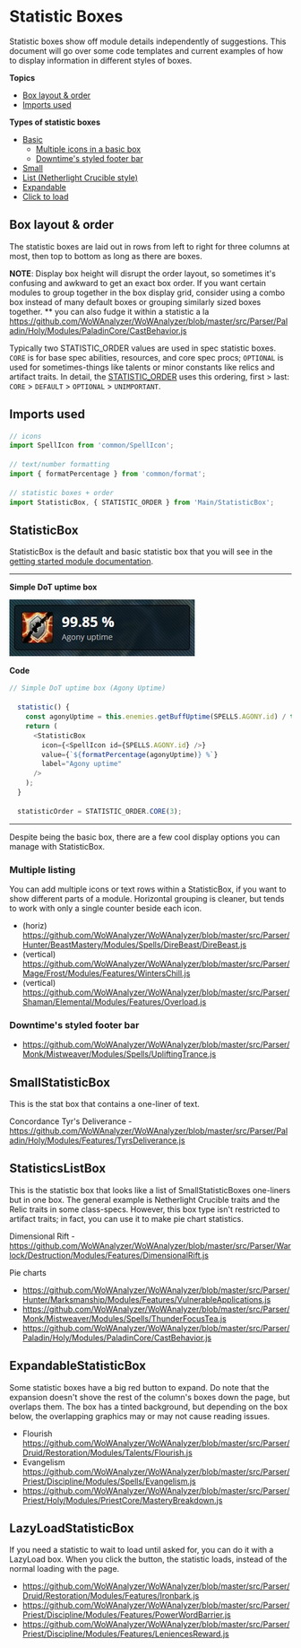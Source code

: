 # Statistic Boxes

Statistic boxes show off module details independently of suggestions. This document will go over some code templates and current examples of how to display information in different styles of boxes.

**Topics**
- [Box layout & order](#box-layout--order)
- [Imports used](#imports-used)

**Types of statistic boxes**
- [Basic](#statisticbox)
  - [Multiple icons in a basic box](#multiple-listing)
  - [Downtime's styled footer bar](#downtimes-styled-footer-bar)
- [Small](#smallstatisticbox)
- [List (Netherlight Crucible style)](#statisticslistbox)
- [Expandable](#expandablestatisticbox)
- [Click to load](#lazyloadstatisticbox)

## Box layout & order

The statistic boxes are laid out in rows from left to right for three columns at most, then top to bottom as long as there are boxes. 

**NOTE**: Display box height will disrupt the order layout, so sometimes it's confusing and awkward to get an exact box order. If you want certain modules to group together in the box display grid, consider using a combo box instead of many default boxes or grouping similarly sized boxes together.
** you can also fudge it within a statistic a la https://github.com/WoWAnalyzer/WoWAnalyzer/blob/master/src/Parser/Paladin/Holy/Modules/PaladinCore/CastBehavior.js

Typically two STATISTIC_ORDER values are used in spec statistic boxes. `CORE` is for base spec abilities, resources, and core spec procs; `OPTIONAL` is used for sometimes-things like talents or minor constants like relics and artifact traits. In detail, the [STATISTIC_ORDER](https://github.com/WoWAnalyzer/WoWAnalyzer/blob/master/src/Main/STATISTIC_ORDER.js) uses this ordering, first > last: `CORE` > `DEFAULT` > `OPTIONAL` > `UNIMPORTANT`.

## Imports used

```javascript
// icons
import SpellIcon from 'common/SpellIcon';

// text/number formatting
import { formatPercentage } from 'common/format';

// statistic boxes + order
import StatisticBox, { STATISTIC_ORDER } from 'Main/StatisticBox';
```

## StatisticBox

StatisticBox is the default and basic statistic box that you will see in the [getting started module documentation](https://github.com/poneria/WoWAnalyzer/blob/doc-statbox/docs/a-new-module.md). 

---
**Simple DoT uptime box**

![Agony uptime](images/agony-uptime-box.jpg)

**Code**

```javascript
// Simple DoT uptime box (Agony Uptime)

  statistic() {
    const agonyUptime = this.enemies.getBuffUptime(SPELLS.AGONY.id) / this.owner.fightDuration;
    return (
      <StatisticBox
        icon={<SpellIcon id={SPELLS.AGONY.id} />}
        value={`${formatPercentage(agonyUptime)} %`}
        label="Agony uptime"
      />
    );
  }

  statisticOrder = STATISTIC_ORDER.CORE(3);
```
---

Despite being the basic box, there are a few cool display options you can manage with StatisticBox.

### Multiple listing

You can add multiple icons or text rows within a StatisticBox, if you want to show different parts of a module. Horizontal grouping is cleaner, but tends to work with only a single counter beside each icon. 

- (horiz) https://github.com/WoWAnalyzer/WoWAnalyzer/blob/master/src/Parser/Hunter/BeastMastery/Modules/Spells/DireBeast/DireBeast.js
- (vertical) https://github.com/WoWAnalyzer/WoWAnalyzer/blob/master/src/Parser/Mage/Frost/Modules/Features/WintersChill.js
- (vertical) https://github.com/WoWAnalyzer/WoWAnalyzer/blob/master/src/Parser/Shaman/Elemental/Modules/Features/Overload.js

### Downtime's styled footer bar
- https://github.com/WoWAnalyzer/WoWAnalyzer/blob/master/src/Parser/Monk/Mistweaver/Modules/Spells/UpliftingTrance.js

## SmallStatisticBox

This is the stat box that contains a one-liner of text. 

Concordance
Tyr's Deliverance - https://github.com/WoWAnalyzer/WoWAnalyzer/blob/master/src/Parser/Paladin/Holy/Modules/Features/TyrsDeliverance.js

## StatisticsListBox

This is the statistic box that looks like a list of SmallStatisticBoxes one-liners but in one box. The general example is Netherlight Crucible traits and the Relic traits in some class-specs. However, this box type isn't restricted to artifact traits; in fact, you can use it to make pie chart statistics.

Dimensional Rift - https://github.com/WoWAnalyzer/WoWAnalyzer/blob/master/src/Parser/Warlock/Destruction/Modules/Features/DimensionalRift.js

Pie charts
- https://github.com/WoWAnalyzer/WoWAnalyzer/blob/master/src/Parser/Hunter/Marksmanship/Modules/Features/VulnerableApplications.js
- https://github.com/WoWAnalyzer/WoWAnalyzer/blob/master/src/Parser/Monk/Mistweaver/Modules/Spells/ThunderFocusTea.js
- https://github.com/WoWAnalyzer/WoWAnalyzer/blob/master/src/Parser/Paladin/Holy/Modules/PaladinCore/CastBehavior.js

## ExpandableStatisticBox

Some statistic boxes have a big red button to expand. Do note that the expansion doesn't shove the rest of the column's boxes down the page, but overlaps them. The box has a tinted background, but depending on the box below, the overlapping graphics may or may not cause reading issues.

- Flourish https://github.com/WoWAnalyzer/WoWAnalyzer/blob/master/src/Parser/Druid/Restoration/Modules/Talents/Flourish.js
- Evangelism https://github.com/WoWAnalyzer/WoWAnalyzer/blob/master/src/Parser/Priest/Discipline/Modules/Spells/Evangelism.js
- https://github.com/WoWAnalyzer/WoWAnalyzer/blob/master/src/Parser/Priest/Holy/Modules/PriestCore/MasteryBreakdown.js

## LazyLoadStatisticBox

If you need a statistic to wait to load until asked for, you can do it with a LazyLoad box. When you click the button, the statistic loads, instead of the normal loading with the page.

- https://github.com/WoWAnalyzer/WoWAnalyzer/blob/master/src/Parser/Druid/Restoration/Modules/Features/Ironbark.js
- https://github.com/WoWAnalyzer/WoWAnalyzer/blob/master/src/Parser/Priest/Discipline/Modules/Features/PowerWordBarrier.js
- https://github.com/WoWAnalyzer/WoWAnalyzer/blob/master/src/Parser/Priest/Discipline/Modules/Features/LeniencesReward.js

